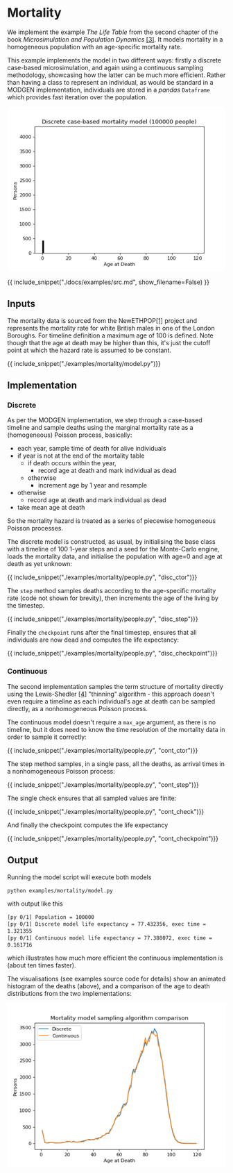# Mortality

We implement the example *The Life Table* from the second chapter of the book *Microsimulation and Population Dynamics* [[3]](#references). It models mortality in a homogeneous population with an age-specific mortality rate.

This example implements the model in two different ways: firstly a discrete case-based microsimulation, and again using a continuous sampling methodology, showcasing how the latter can be much more efficient. Rather than having a class to represent an individual, as would be standard in a MODGEN implementation, individuals are stored in a *pandas* `Dataframe` which provides fast iteration over the population.

![Mortality histogram](./img/mortality_hist_100k_noloop.gif)

{{ include_snippet("./docs/examples/src.md", show_filename=False) }}

## Inputs

The mortality data is sourced from the NewETHPOP[[1]](../references.md) project and represents the mortality rate for white British males in one of the London Boroughs. For timeline definition a maximum age of 100 is defined. Note though that the age at death may be higher than this, it's just the cutoff point at which the hazard rate is assumed to be constant.

{{ include_snippet("./examples/mortality/model.py")}}

## Implementation

### Discrete

As per the MODGEN implementation, we step through a case-based timeline and sample deaths using the marginal mortality rate as a (homogeneous) Poisson process, basically:

- each year, sample time of death for alive individuals
- if year is not at the end of the mortality table
    - if death occurs within the year,
        - record age at death and mark individual as dead
    - otherwise
        - increment age by 1 year and resample
- otherwise
    - record age at death and mark individual as dead
- take mean age at death

So the mortality hazard is treated as a series of piecewise homogeneous Poisson processes.

The discrete model is constructed, as usual, by initialising the base class with a timeline of 100 1-year steps and a seed for the Monte-Carlo engine, loads the mortality data, and initialise the population with age=0 and age at death as yet unknown:

{{ include_snippet("./examples/mortality/people.py", "disc_ctor")}}

The `step` method samples deaths according to the age-specific mortality rate (code not shown for brevity), then increments the age of the living by the timestep.

{{ include_snippet("./examples/mortality/people.py", "disc_step")}}

Finally the `checkpoint` runs after the final timestep, ensures that all individuals are now dead and computes the life expectancy:

{{ include_snippet("./examples/mortality/people.py", "disc_checkpoint")}}

### Continuous

The second implementation samples the term structure of mortality directly using the Lewis-Shedler [[4]](../references.md) "thinning" algorithm - this approach doesn't even require a timeline as each individual's age at death can be sampled directly, as a nonhomogeneous Poisson process.

The continuous model doesn't require a `max_age` argument, as there is no timeline, but it does need to know the time resolution of the mortality data in order to sample it correctly:

{{ include_snippet("./examples/mortality/people.py", "cont_ctor")}}

The step method samples, in a single pass, all the deaths, as arrival times in a nonhomogeneous Poisson process:

{{ include_snippet("./examples/mortality/people.py", "cont_step")}}

The single check ensures that all sampled values are finite:

{{ include_snippet("./examples/mortality/people.py", "cont_check")}}

And finally the checkpoint computes the life expectancy

{{ include_snippet("./examples/mortality/people.py", "cont_checkpoint")}}

## Output

Running the model script will execute both models

```bash
python examples/mortality/model.py
```

with output like this

```test
[py 0/1] Population = 100000
[py 0/1] Discrete model life expectancy = 77.432356, exec time = 1.321355
[py 0/1] Continuous model life expectancy = 77.388072, exec time = 0.161716
```

which illustrates how much more efficient the continuous implementation is (about ten times faster).

The visualisations (see examples source code for details) show an animated histogram of the deaths (above), and a comparison of the age to death distributions from the two implementations:

![Mortality rate comparison](./img/mortality_100k.png)
